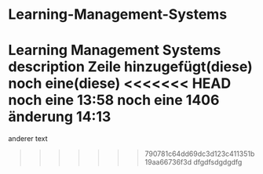 ﻿# Learning-Management-Systems
Learning Management Systems description
Zeile hinzugefügt(diese)
noch eine(diese)
<<<<<<< HEAD
noch eine 13:58
noch eine 1406
änderung 14:13
=======
anderer text
>>>>>>> 790781c64dd69dc3d123c411351b19aa66736f3d
dfgdfsdgdgdfg
